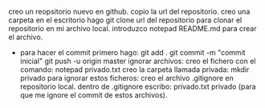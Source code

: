creo un reopsitorio nuevo en github.
copio la url del repositorio.
creo una carpeta en el escritorio
hago git clone url del repositorio para clonar el repositorio en mi archivo local.
introduzco notepad README.md para crear el archivo.
- para hacer el commit primero hago:
git add .
git commit -m "commit inicial"
git push -u origin master
ignorar archivos:
creo el fichero con el comando: notepad privado.txt
creo la carpeta llamada privada: mkdir privado
para ignorar estos ficheros:
creo el archivo .gitignore en repositorio local.
dentro de .gitignore escribo:
privado.txt
privado
(para que me ignore el commit de estos archivos).
 
